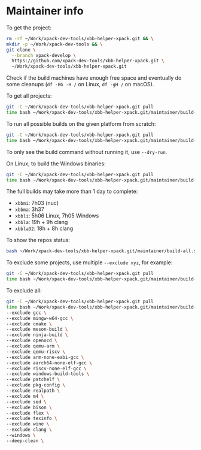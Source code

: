 # Maintainer info

To get the project:

```sh
rm -rf ~/Work/xpack-dev-tools/xbb-helper-xpack.git && \
mkdir -p ~/Work/xpack-dev-tools && \
git clone \
  --branch xpack-develop \
  https://github.com/xpack-dev-tools/xbb-helper-xpack.git \
  ~/Work/xpack-dev-tools/xbb-helper-xpack.git
```

Check if the build machines have enough free space and eventually
do some cleanups (`df -BG -H /` on Linux, `df -gH /` on macOS).

To get all projects:

```sh
git -C ~/Work/xpack-dev-tools/xbb-helper-xpack.git pull
time bash ~/Work/xpack-dev-tools/xbb-helper-xpack.git/maintainer/build-all.sh --clone
```

To run all possible builds on the given platform from scratch:

```sh
git -C ~/Work/xpack-dev-tools/xbb-helper-xpack.git pull
time bash ~/Work/xpack-dev-tools/xbb-helper-xpack.git/maintainer/build-all.sh --deep-clean
```

To only see the build command without running it, use `--dry-run`.

On Linux, to build the Windows binaries:

```sh
git -C ~/Work/xpack-dev-tools/xbb-helper-xpack.git pull
time bash ~/Work/xpack-dev-tools/xbb-helper-xpack.git/maintainer/build-all.sh --windows
```

The full builds may take more than 1 day to complete:

- `xbbmi`: 7h03 (nuc)
- `xbbma`: 3h37
- `xbbli`: 5h06 Linux, 7h05 Windows
- `xbbla`: 19h + 9h clang
- `xbbla32`: 18h + 8h clang

To show the repos status:

```sh
bash ~/Work/xpack-dev-tools/xbb-helper-xpack.git/maintainer/build-all.sh --status
```

To exclude some projects, use multiple `--exclude xyz`, for example:

```sh
git -C ~/Work/xpack-dev-tools/xbb-helper-xpack.git pull
time bash ~/Work/xpack-dev-tools/xbb-helper-xpack.git/maintainer/build-all.sh --deep-clean --exclude clang
```

To exclude all:

```sh
git -C ~/Work/xpack-dev-tools/xbb-helper-xpack.git pull
time bash ~/Work/xpack-dev-tools/xbb-helper-xpack.git/maintainer/build-all.sh \
--exclude gcc \
--exclude mingw-w64-gcc \
--exclude cmake \
--exclude meson-build \
--exclude ninja-build \
--exclude openocd \
--exclude qemu-arm \
--exclude qemu-riscv \
--exclude arm-none-eabi-gcc \
--exclude aarch64-none-elf-gcc \
--exclude riscv-none-elf-gcc \
--exclude windows-build-tools \
--exclude patchelf \
--exclude pkg-config \
--exclude realpath \
--exclude m4 \
--exclude sed \
--exclude bison \
--exclude flex \
--exclude texinfo \
--exclude wine \
--exclude clang \
--windows \
--deep-clean \

```
